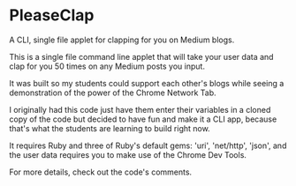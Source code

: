 # PleaseClap
A CLI, single file applet for clapping for you on Medium blogs.

This is a single file command line applet that will take your user data and clap for you 50 times on any Medium posts you input. 

It was built so my students could support each other's blogs while seeing a demonstration of the power of the Chrome Network Tab.

I originally had this code just have them enter their variables in a cloned copy of the code but decided to have fun and make it a CLI app, because that's what the students are learning to build right now.

It requires Ruby and three of Ruby's default gems: 'uri', 'net/http', 'json', and the user data requires you to make use of the Chrome Dev Tools.

For more details, check out the code's comments.
